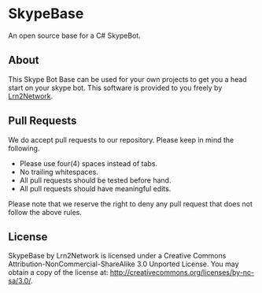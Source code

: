 SkypeBase
========

An open source base for a C# SkypeBot.


About
-----------

This Skype Bot Base can be used for your own projects to get you a head start on your skype bot. This 
software is provided to you freely by [Lrn2Network](http://lrn2.net/).


Pull Requests
-----------

We do accept pull requests to our repository. Please keep in mind the following.

* Please use four(4) spaces instead of tabs.
* No trailing whitespaces.
* All pull requests should be tested before hand.
* All pull requests should have meaningful edits.

Please note that we reserve the right to deny any pull request that does not follow the above rules.


License
-----------

SkypeBase by Lrn2Network is licensed under a Creative Commons Attribution-NonCommercial-ShareAlike 3.0 Unported License. 
You may obtain a copy of the license at: http://creativecommons.org/licenses/by-nc-sa/3.0/.
